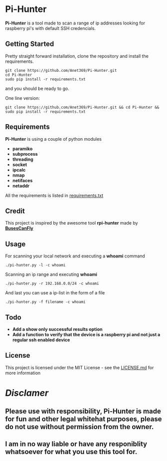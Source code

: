 # Pi-Hunter

**Pi-Hunter** is a tool made to scan a range of ip addresses looking for raspberry pi's with default SSH credencials.

## Getting Started
Pretty straight forward installation, clone the repository and install the requirements.
```
git clone https://github.com/Anet369/Pi-Hunter.git
cd Pi-Hunter
sudo pip install -r requirements.txt
```
and you should be ready to go.

One line version:
```
git clone https://github.com/Anet369/Pi-Hunter.git && cd Pi-Hunter && sudo pip install -r requirements.txt
```
## Requirements
**Pi-Hunter** is using a couple of python modules
* **paramiko**
* **subprocess**
* **threading**
* **socket**
* **ipcalc**
* **nmap** 
* **netifaces**
* **netaddr**

All the requirements is listed in [requirements.txt](requirements.txt)


## Credit
This project is inspired by the awesome tool **rpi-hunter** made by **[BusesCanFly](https://github.com/BusesCanFly/rpi-hunter)**

## Usage
For scanning your local network and executing a **whoami** command
```
./pi-hunter.py -l -c whoami
```
Scanning an ip range and executing **whoami**
```
./pi-hunter.py -r 192.168.0.0/24 -c whoami
```
And last you can use a ip-list in the form of a file
```
./pi-hunter.py -f filename -c whoami
```

## Todo
* **Add a show only successful results option**
* **Add a function to verify that the device is a raspberry pi and not just a regular ssh enabled device**


## License

This project is licensed under the MIT License - see the [LICENSE.md](LICENSE.md) for more information


# *Disclamer*
## Please use with responsibility, Pi-Hunter is made for fun and other legal whitehat purposes, please do not use without permission from the owner.
## I am in no way liable or have any responiblity whatsoever for what you use this tool for.
